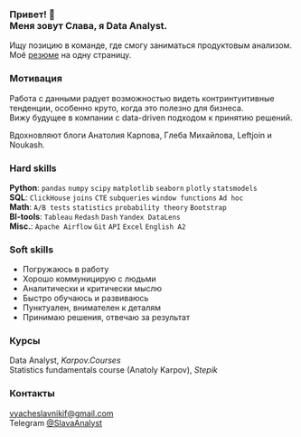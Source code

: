 <h3> Привет! 👋<br >Меня зовут Слава, я Data Analyst.</h3>   

Ищу позицию в команде, где смогу заниматься продуктовым анализом. 
Моё [резюме](https://drive.google.com/file/d/1_3_VoVu0_n0b7KOrp862ZdYe11U8CFaY/view?usp=share_link) на одну страницу.   
 
### Мотивация
Работа с данными радует возможностью видеть контринтуитивные тенденции, особенно круто, когда это полезно для бизнеса.  
Вижу будущее в компании с data-driven подходом к принятию решений.

Вдохновляют блоги Анатолия Карпова, Глеба Михайлова, Leftjoin и Noukash.    

### Hard skills
**Python**: `pandas` `numpy` `scipy` `matplotlib` `seaborn` `plotly` `statsmodels`  
**SQL**: `ClickHouse` `joins` `CTE` `subqueries` `window functions` `Ad hoc`   
**Math**: `A/B tests` `statistics` `probability theory` `Bootstrap`  
**BI-tools**: `Tableau` `Redash`  `Dash`  `Yandex DataLens`    
**Misc.**: `Apache Airflow` `Git` `API` `Excel` `English A2`  

### Soft skills
- Погружаюсь в работу
- Хорошо коммуницирую с людьми
- Аналитически и критически мыслю
- Быстро обучаюсь и развиваюсь
- Пунктуален, внимателен к деталям
- Принимаю решения, отвечаю за результат

### Курсы
Data Analyst, *Karpov.Courses*   
Statistics fundamentals course (Anatoly Karpov), *Stepik*  

### Контакты 
vyacheslavnikif@gmail.com   
Telegram [@SlavaAnalyst](https://t.me/SlavaAnalyst)
